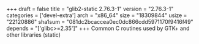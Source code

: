 +++
draft = false
title = "glib2-static 2.76.3-1"
version = "2.76.3-1"
categories = ['devel-extra']
arch = "x86_64"
size = "18309844"
usize = "22120886"
sha1sum = "081dc2bcaccea0ec0dc866cdd5971170f9416f49"
depends = "['glibc>=2.35']"
+++
Common C routines used by GTK+ and other libraries (static)